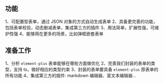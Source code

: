 <!--
 * @Author: ChenYu
 * @Date: 2022-03-20 22:43:11
 * @LastEditors: ChenYu
 * @LastEditTime: 2022-03-20 22:51:49
 * @FilePath: \v3-el-components\src\components\C_Form\README.MD
 * @Description: 表单组件配置说明文件
 * Copyright (c) ${2022} by ChenYu/天智AgileTeam, All Rights Reserved.
-->

## 功能

1、可配置型表单，通过 JSON 对象的方式自动生成表单
2、具备更完善的功能，包括表单校验，动态删减表单，集成第三方的插件
3、用法简单，扩展性强，可维护性强
4、能够用在更多的场景，比如弹框嵌套表单

## 准备工作

1、分析 `element-plus` 表单能够在哪些方面做优化
2、完善我们封装的表单的类型，支持 ts，做好相应的类型约束
3、封装的表单要具备 `element-plus` 原表单的所有功能
4、集成第三方的插件: markdown 编辑器、富文本编辑器...
